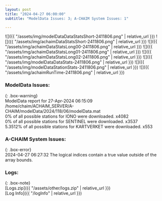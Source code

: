 ```yaml
---
layout: post
title: "2024-04-27 06:00:00"
subtitle: "ModelData Issues: 3; A-CHAIM System Issues: 1"

---
```


![]({{ "/assets/img/modelDataDataStatsShort-2411806.png" | relative_url }})
![]({{ "/assets/img/achaimDataStatsShort-2411806.png" | relative_url }})
![]({{ "/assets/img/achaimDataStatsLong00-2411806.png" | relative_url }})
![]({{ "/assets/img/achaimDataStatsLong01-2411806.png" | relative_url }})
![]({{ "/assets/img/achaimDataStatsLong02-2411806.png" | relative_url }})
![]({{ "/assets/img/modelDataDataStats-2411806.png" | relative_url }})
![]({{ "/assets/img/modelDataStationStats-2411806.png" | relative_url }})
![]({{ "/assets/img/achaimRunTime-2411806.png" | relative_url }})


### ModelData Issues:  
  
{: .box-warning}  
 ModelData report for 27-Apr-2024 06:15:09   
 /home/chaim/ACHAIM_SERVER/A-CHAIM/modelData/2024/118/06/modelData.mat   
 0% of all possible stations for IONO were downloaded. x4082   
 0% of all possible stations for SENTINEL were downloaded. x3537   
 5.3512% of all possible stations for KARTVERKET were downloaded. x553   
  
### A-CHAIM System Issues:  
  
{: .box-error}  
2024-04-27 06:27:32 The logical indices contain a true value outside of the array bounds.  

### Logs:  
  
{: .box-note}  
[Logs.zip]({{ "/assets/other/logs.zip" | relative_url }})  
[Log Info]({{ "/logInfo" | relative_url }})  
